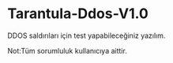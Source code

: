 # Tarantula-Ddos-V1.0
DDOS saldırıları için test yapabileceğiniz yazılım.

Not:Tüm sorumluluk kullanıcıya aittir.


